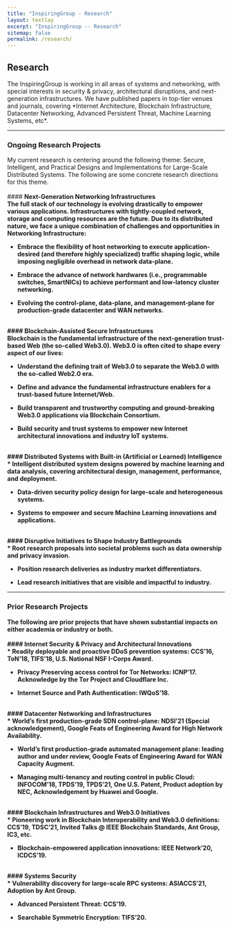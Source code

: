 ```yaml
---
title: "InspiringGroup - Research"
layout: textlay
excerpt: "InspiringGroup -- Research"
sitemap: false
permalink: /research/
---
```


## Research

<div class="largefont">
The InspiringGroup is working in all areas of systems and networking, with special interests in <span class="bluewords">security & privacy</span>, <span class="bluewords">architectural disruptions</span>, and <span class="bluewords">next-generation infrastructures</span>. We have published papers in top-tier venues and journals, covering *Internet Architecture, Blockchain Infrastructure, Datacenter Networking, Advanced Persistent Threat, Machine Learning Systems, etc*. 
</div>

---

### Ongoing Research Projects

<div class="largefont">
My current research is centering around the following theme: <span class="bluewords">Secure, Intelligent, and Practical Designs and Implementations for Large-Scale Distributed Systems</span>. The following are some concrete research directions for this theme. 
</div>
<br />

<div class="rblock">
#### <b>Next-Generation Networking Infrastructures

<div class="largefont">
The full stack of our technology is evolving drastically to empower various applications. Infrastructures with tightly-coupled network, storage and computing resources are the future. Due to its distributed nature, we face a unique combination of challenges and opportunities in Networking Infrastructure:

  * Embrace the flexibility of host networking to execute application-desired (and therefore highly specialized) traffic shaping logic, while imposing negligible overhead in network data-plane. 

  * Embrace the advance of network hardwares (i.e., programmable switches, SmartNICs) to achieve performant and low-latency cluster networking. 

  * Evolving the control-plane, data-plane, and management-plane for production-grade datacenter and WAN networks.  
</div>
</div>
<br />

<div class="rblock">
#### <b>Blockchain-Assisted Secure Infrastructures

<div class="largefont">
Blockchain is the fundamental infrastructure of the next-generation trust-based Web (the so-called Web3.0).  Web3.0 is often cited to shape every aspect of our lives:

  * Understand the defining trait of Web3.0 to separate the Web3.0 with the so-called Web2.0 era. 

  * Define and advance the fundamental infrastructure enablers for a trust-based future Internet/Web. 

  * Build transparent and trustworthy computing and ground-breaking Web3.0 applications via Blockchain Consortium. 

  * Build security and trust systems to empower new Internet architectural innovations and industry IoT systems. 
</div>
</div>
<br />

<div class="rblock">
#### <b>Distributed Systems with Built-in (Artificial or Learned) Intelligence

<div class="largefont">
  * Intelligent distributed system designs powered by machine learning and data analysis, covering architectural design, management, performance, and deployment.

  * Data-driven security policy design for large-scale and heterogeneous systems. 

  * Systems to empower and secure Machine Learning innovations and applications. 
</div>
</div>
<br />

<div class="rblock">
#### <b>Disruptive Initiatives to Shape Industry Battlegrounds 

<div class="largefont">
  * Root research proposals into societal problems such as data ownership and privacy invasion. 

  * Position research deliveries as industry market differentiators. 

  * Lead research initiatives that are visible and impactful to industry.
</div>
</div>

---

### Prior Research Projects 

<div class="largefont">
The following are prior projects that have shown substantial impacts on either academia or industry or both. 
</div>
<br />

<div class="rblock">
#### <b>Internet Security & Privacy and Architectural Innovations

<div class="largefont">
  * Readily deployable and proactive DDoS prevention systems: CCS’16, ToN’18, TIFS’18, U.S. National NSF I-Corps Award.

  * Privacy Preserving access control for Tor Networks: ICNP’17. Acknowledge by the Tor Project and Cloudflare Inc. 

  * Internet Source and Path Authentication: IWQoS’18.
</div>
</div>
<br />

<div class="rblock">
#### <b>Datacenter Networking and Infrastructures

<div class="largefont">
  * World’s first production-grade SDN control-plane: NDSI’21 (Special acknowledgement), Google Feats of Engineering Award for High Network Availability. 

  * World’s first production-grade automated management plane: leading author and under review, Google Feats of Engineering Award for WAN Capacity Augment.

  * Managing multi-tenancy and routing control in public Cloud: INFOCOM’18, TPDS’19, TPDS’21, One U.S. Patent, Product adoption by NEC, Acknowledgement by Huawei and Google. 
</div>
</div>
<br />

<div class="rblock">
#### <b>Blockchain Infrastructures and Web3.0 Initiatives

<div class="largefont">
  * Pioneering work in Blockchain Interoperability and Web3.0 definitions: CCS’19, TDSC’21, Invited Talks @ IEEE Blockchain Standards, Ant Group, IC3, etc.

  * Blockchain-empowered application innovations: IEEE Network’20, ICDCS’19. 
</div>
</div>
<br />

<div class="rblock">
#### <b>Systems Security

<div class="largefont">
  * Vulnerability discovery for large-scale RPC systems: ASIACCS’21, Adoption by Ant Group. 

  * Advanced Persistent Threat: CCS’19.

  * Searchable Symmetric Encryption: TIFS’20.
</div>
</div>
<br />


